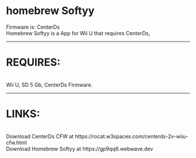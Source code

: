 # homebrew Softyy
Firmware is: CenterDs <br>
Homebrew Softyy is a App for Wii U that requires CenterDs, <br>
<hr>
<h1>REQUIRES:</h1> <br>
Wii U, SD 5 Gb, CenterDs Firmware. <br>
<hr>
<h1>LINKS:</h1> <br> 
Download CenterDs CFW at https://rocat.w3spaces.com/centerds-2v-wiiu-cfw.html <br>
Download Homebrew Softyy at https://gp9qq6.webwave.dev <br>
